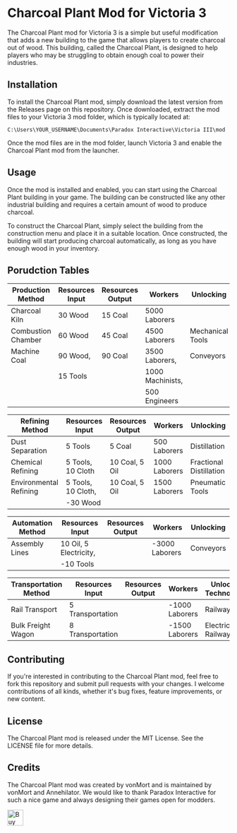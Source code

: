 # Charcoal Plant Mod for Victoria 3

The Charcoal Plant mod for Victoria 3 is a simple but useful modification that adds a new building to the game that allows players to create charcoal out of wood. This building, called the Charcoal Plant, is designed to help players who may be struggling to obtain enough coal to power their industries.

## Installation

To install the Charcoal Plant mod, simply download the latest version from the Releases page on this repository. Once downloaded, extract the mod files to your Victoria 3 mod folder, which is typically located at:

```
C:\Users\YOUR_USERNAME\Documents\Paradox Interactive\Victoria III\mod
```

Once the mod files are in the mod folder, launch Victoria 3 and enable the Charcoal Plant mod from the launcher.

## Usage

Once the mod is installed and enabled, you can start using the Charcoal Plant building in your game. The building can be constructed like any other industrial building and requires a certain amount of wood to produce charcoal.

To construct the Charcoal Plant, simply select the building from the construction menu and place it in a suitable location. Once constructed, the building will start producing charcoal automatically, as long as you have enough wood in your inventory.

## Porudction Tables

| Production Method      | Resources Input        | Resources Output | Workers          | Unlocking               | 
|------------------------|------------------------|------------------|------------------|-------------------------|
| Charcoal Kiln          | 30 Wood                | 15 Coal          | 5000 Laborers    |                         |
| Combustion Chamber     | 60 Wood                | 45 Coal          | 4500 Laborers    | Mechanical Tools        |
| Machine Coal           | 90 Wood,               | 90 Coal          | 3500 Laborers,   | Conveyors               |
|                        | 15 Tools               |                  | 1000 Machinists, |                         |
|                        |                        |                  | 500 Engineers    |                         |
    
    
| Refining Method        | Resources Input        | Resources Output | Workers          | Unlocking               |
|------------------------|------------------------|------------------|------------------|-------------------------|
| Dust Separation        | 5 Tools                | 5 Coal           | 500 Laborers     | Distillation            |
| Chemical Refining      | 5 Tools, 10 Cloth      | 10 Coal, 5 Oil   | 1000 Laborers    | Fractional Distillation |
| Environmental Refining | 5 Tools, 10 Cloth,     | 10 Coal, 5 Oil   | 1500 Laborers    | Pneumatic Tools         |
|                        | -30 Wood               |                  |                  |                         |


| Automation Method      | Resources Input        | Resources Output | Workers          | Unlocking               |
|------------------------|------------------------|------------------|------------------|-------------------------|
| Assembly Lines         | 10 Oil, 5 Electricity, |                  | -3000 Laborers   | Conveyors               |
|                        | -10 Tools         

| Transportation Method  | Resources Input        | Resources Output | Workers          | Unlocking Technologies  |
|------------------------|------------------------|------------------|------------------|-------------------------|
| Rail Transport         | 5 Transportation       |                  | -1000 Laborers   | Railways                |
| Bulk Freight Wagon     | 8 Transportation       |                  | -1500 Laborers   | Electric Railways       |


## Contributing

If you're interested in contributing to the Charcoal Plant mod, feel free to fork this repository and submit pull requests with your changes. I welcome contributions of all kinds, whether it's bug fixes, feature improvements, or new content.

## License

The Charcoal Plant mod is released under the MIT License. See the LICENSE file for more details.

## Credits

The Charcoal Plant mod was created by vonMort and is maintained by vonMort and Annehilator. We would like to thank Paradox Interactive for such a nice game and always designing their games open for modders.

<a href='https://ko-fi.com/O4O5KT0QC' target='_blank'><img height='36' style='border:0px;height:36px;' src='https://storage.ko-fi.com/cdn/kofi3.png?v=3' border='0' alt='Buy Me a Coffee at ko-fi.com' /></a>